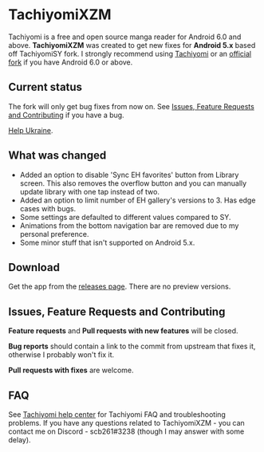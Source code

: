 # TachiyomiXZM
Tachiyomi is a free and open source manga reader for Android 6.0 and above. **TachiyomiXZM** was created to get new fixes for **Android 5.x** based off TachiyomiSY fork. I strongly recommend using [Tachiyomi](https://github.com/tachiyomiorg/tachiyomi) or an [official fork](https://tachiyomi.org/forks/) if you have Android 6.0 or above.

## Current status
The fork will only get bug fixes from now on. See [Issues, Feature Requests and Contributing](#issues-feature-requests-and-contributing) if you have a bug.

[Help Ukraine](https://bank.gov.ua/en/news/all/natsionalniy-bank-vidkriv-spetsrahunok-dlya-zboru-koshtiv-na-potrebi-armiyi).

## What was changed

* Added an option to disable 'Sync EH favorites' button from Library screen. This also removes the overflow button and you can manually update library with one tap instead of two.
* Added an option to limit number of EH gallery's versions to 3. Has edge cases with bugs.
* Some settings are defaulted to different values compared to SY.
* Animations from the bottom navigation bar are removed due to my personal preference.
* Some minor stuff that isn't supported on Android 5.x.

## Download
Get the app from the [releases page](https://github.com/scb261/TachiyomiXZM/releases). There are no preview versions.

## Issues, Feature Requests and Contributing

**Feature requests** and **Pull requests with new features** will be closed.

**Bug reports** should contain a link to the commit from upstream that fixes it, otherwise I probably won't fix it.

**Pull requests with fixes** are welcome.

## FAQ

See [Tachiyomi help center](https://tachiyomi.org/help/) for Tachiyomi FAQ and troubleshooting problems. If you have any questions related to TachiyomiXZM - you can contact me on Discord - scb261#3238 (though I may answer with some delay).
